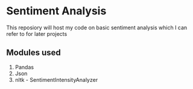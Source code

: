 # Sentiment Analysis

This reposiory will host my code on basic sentiment analysis which I can refer to for later projects

## Modules used 

1. Pandas
2. Json
3. nltk - SentimentIntensityAnalyzer
